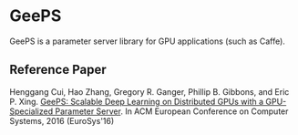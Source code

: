 # GeePS

GeePS is a parameter server library for GPU applications (such as Caffe).

Reference Paper
---------------

Henggang Cui, Hao Zhang, Gregory R. Ganger, Phillip B. Gibbons, and Eric P. Xing.
[GeePS: Scalable Deep Learning on Distributed GPUs with a GPU-Specialized Parameter Server](https://users.ece.cmu.edu/~hengganc/archive/paper/[eurosys16]geeps.pdf).
In ACM European Conference on Computer Systems, 2016 (EuroSys'16)
